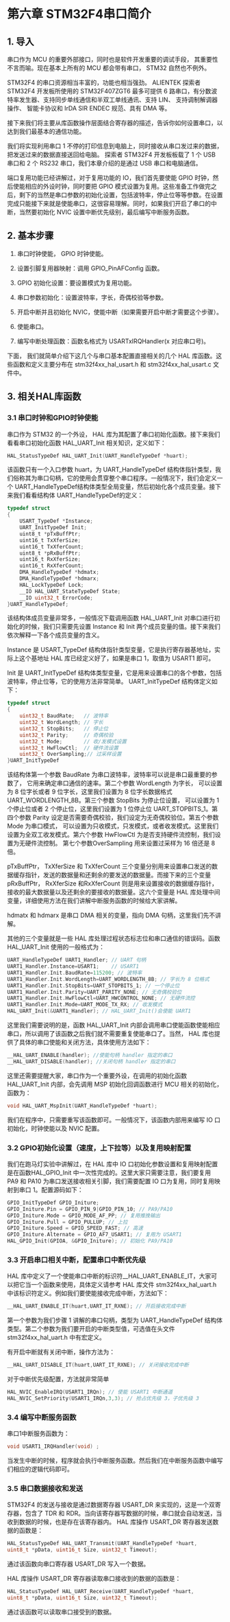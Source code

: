 # 第六章 STM32F4串口简介

## 1. 导入

串口作为 MCU 的重要外部接口，同时也是软件开发重要的调试手段， 其重要性不言而喻。现在基本上所有的 MCU 都会带有串口， STM32 自然也不例外。

STM32F4 的串口资源相当丰富的，功能也相当强劲。 ALIENTEK 探索者 STM32F4 开发板所使用的 STM32F407ZGT6 最多可提供 6 路串口，有分数波特率发生器、支持同步单线通信和半双工单线通讯、支持 LIN、 支持调制解调器操作、 智能卡协议和 IrDA SIR ENDEC 规范、具有 DMA 等。

接下来我们将主要从库函数操作层面结合寄存器的描述，告诉你如何设置串口，以达到我们最基本的通信功能。

我们将实现利用串口 1 不停的打印信息到电脑上，同时接收从串口发过来的数据，把发送过来的数据直接送回给电脑。 探索者 STM32F4 开发板板载了 1 个 USB 串口和 2 个 RS232 串口，我们本章介绍的是通过 USB 串口和电脑通信。

端口复用功能已经讲解过，对于复用功能的 IO，我们首先要使能 GPIO 时钟，然后使能相应的外设时钟，同时要把 GPIO 模式设置为复用。这些准备工作做完之后，剩下的当然是串口参数的初始化设置，包括波特率，停止位等等参数。在设置完成只能接下来就是使能串口，这很容易理解。同时，如果我们开启了串口的中断，当然要初始化 NVIC 设置中断优先级别，最后编写中断服务函数。

## 2. 基本步骤

1) 串口时钟使能， GPIO 时钟使能。

2) 设置引脚复用器映射：调用 GPIO_PinAFConfig 函数。

3) GPIO 初始化设置：要设置模式为复用功能。

4) 串口参数初始化：设置波特率，字长，奇偶校验等参数。

5) 开启中断并且初始化 NVIC，使能中断（如果需要开启中断才需要这个步骤）。

6) 使能串口。

7) 编写中断处理函数：函数名格式为 USARTxIRQHandler(x 对应串口号)。

下面， 我们就简单介绍下这几个与串口基本配置直接相关的几个 HAL 库函数。这些函数和定义主要分布在 stm32f4xx_hal_usart.h 和 stm32f4xx_hal_usart.c 文件中。

## 3. 相关HAL库函数

### 3.1 串口时钟和GPIO时钟使能

串口作为 STM32 的一个外设， HAL 库为其配置了串口初始化函数。接下来我们看看串口初始化函数 HAL_UART_Init 相关知识，定义如下：

```c
HAL_StatusTypeDef HAL_UART_Init(UART_HandleTypeDef *huart);
```

该函数只有一个入口参数 huart，为 UART_HandleTypeDef 结构体指针类型，我们俗称其为串口句柄，它的使用会贯穿整个串口程序。一般情况下，我们会定义一个 UART_HandleTypeDef结构体类型全局变量，然后初始化各个成员变量。接下来我们看看结构体 UART_HandleTypeDef的定义：

```c
typedef struct
{            
    USART_TypeDef *Instance;
    UART_InitTypeDef Init;
    uint8_t *pTxBuffPtr;
    uint16_t TxXferSize;
    uint16_t TxXferCount;
    uint8_t *pRxBuffPtr;
    uint16_t RxXferSize;
    uint16_t RxXferCount;
    DMA_HandleTypeDef *hdmatx;
    DMA_HandleTypeDef *hdmarx;
    HAL_LockTypeDef Lock;
    __IO HAL_UART_StateTypeDef State;
    __IO uint32_t ErrorCode;
}UART_HandleTypeDef;
```

该结构体成员变量非常多，一般情况下载调用函数 HAL_UART_Init 对串口进行初始化的时候，我们只需要先设置 Instance 和 Init 两个成员变量的值。接下来我们依次解释一下各个成员变量的含义。

Instance 是 USART_TypeDef 结构体指针类型变量，它是执行寄存器基地址，实际上这个基地址 HAL 库已经定义好了，如果是串口 1，取值为 USART1 即可。

Init 是 UART_InitTypeDef 结构体类型变量，它是用来设置串口的各个参数，包括波特率，停止位等，它的使用方法非常简单。 UART_InitTypeDef 结构体定义如下：

```c
typedef struct
{    
    uint32_t BaudRate;   // 波特率
    uint32_t WordLength; // 字长
    uint32_t StopBits;   // 停止位
    uint32_t Parity;     // 奇偶校验
    uint32_t Mode;       // 收/发模式设置
    uint32_t HwFlowCtl;  // 硬件流设置
    uint32_t OverSampling;// 过采样设置
}UART_InitTypeDef
```

该结构体第一个参数 BaudRate 为串口波特率，波特率可以说是串口最重要的参数了， 它用来确定串口通信的速率。第二个参数 WordLength 为字长， 可以设置为 8 位字长或者 9 位字长，这里我们设置为 8 位字长数据格式 UART_WORDLENGTH_8B。第三个参数 StopBits 为停止位设置， 可以设置为 1 个停止位或者 2 个停止位，这里我们设置为 1 位停止位 UART_STOPBITS_1。第四个参数 Parity 设定是否需要奇偶校验，我们设定为无奇偶校验位。第五个参数 Mode 为串口模式， 可以设置为只收模式，只发模式，或者收发模式。这里我们设置为全双工收发模式。第六个参数 HwFlowCtl 为是否支持硬件流控制，我们设置为无硬件流控制。 第七个参数OverSampling 用来设置过采样为 16 倍还是 8 倍。

pTxBuffPtr， TxXferSize 和 TxXferCount 三个变量分别用来设置串口发送的数据缓存指针，发送的数据量和还剩余的要发送的数据量。而接下来的三个变量 pRxBuffPtr， RxXferSize 和RxXferCount 则是用来设置接收的数据缓存指针，接收的最大数据量以及还剩余的要接收的数据量。这六个变量是 HAL 库处理中间变量，详细使用方法在我们讲解中断服务函数的时候给大家讲解。

hdmatx 和 hdmarx 是串口 DMA 相关的变量，指向 DMA 句柄，这里我们先不讲解。

其他的三个变量就是一些 HAL 库处理过程状态标志位和串口通信的错误码。函数 HAL_UART_Init 使用的一般格式为：

```c
UART_HandleTypeDef UART1_Handler; // UART 句柄
UART1_Handler.Instance=USART1;    // USART1
UART1_Handler.Init.BaudRate=115200; // 波特率
UART1_Handler.Init.WordLength=UART_WORDLENGTH_8B; // 字长为 8 位格式
UART1_Handler.Init.StopBits=UART_STOPBITS_1; // 一个停止位
UART1_Handler.Init.Parity=UART_PARITY_NONE; // 无奇偶校验位
UART1_Handler.Init.HwFlowCtl=UART_HWCONTROL_NONE; // 无硬件流控
UART1_Handler.Init.Mode=UART_MODE_TX_RX; // 收发模式
HAL_UART_Init(&UART1_Handler); // HAL_UART_Init()会使能 UART1
```

这里我们需要说明的是，函数 HAL_UART_Init 内部会调用串口使能函数使能相应串口，所以调用了该函数之后我们就不需要重复使能串口了。当然， HAL 库也提供了具体的串口使能和关闭方法，具体使用方法如下：

```c
__HAL_UART_ENABLE(handler); //使能句柄 handler 指定的串口
__HAL_UART_DISABLE(handler); //关闭句柄 handler 指定的串口
```

这里还需要提醒大家，串口作为一个重要外设，在调用的初始化函数 HAL_UART_Init 内部，会先调用 MSP 初始化回调函数进行 MCU 相关的初始化，函数为：

```c
void HAL_UART_MspInit(UART_HandleTypeDef *huart);
```

我们在程序中，只需要重写该函数即可。一般情况下，该函数内部用来编写 IO 口初始化，时钟使能以及 NVIC 配置。

### 3.2 GPIO初始化设置（速度，上下拉等）以及复用映射配置

我们在跑马灯实验中讲解过，在 HAL 库中 IO 口初始化参数设置和复用映射配置是在函数HAL_GPIO_Init 中一次性完成的。这里大家只需要注意，我们要复用 PA9 和 PA10 为串口发送接收相关引脚，我们需要配置 IO 口为复用，同时复用映射到串口 1。配置源码如下：

```c
GPIO_InitTypeDef GPIO_Initure;
GPIO_Initure.Pin = GPIO_PIN_9|GPIO_PIN_10; // PA9/PA10
GPIO_Initure.Mode = GPIO_MODE_AF_PP; // 复用推挽输出
GPIO_Initure.Pull = GPIO_PULLUP; // 上拉
GPIO_Initure.Speed = GPIO_SPEED_FAST; // 高速
GPIO_Initure.Alternate = GPIO_AF7_USART1; // 复用为 USART1
HAL_GPIO_Init(GPIOA, &GPIO_Initure); // 初始化 PA9/PA10
```

### 3.3 开启串口相关中断，配置串口中断优先级

HAL 库中定义了一个使能串口中断的标识符__HAL_UART_ENABLE_IT，大家可以把它当一个函数来使用，具体定义请参考 HAL 库文件 stm32f4xx_hal_uart.h 中该标识符定义。例如我们要使能接收完成中断，方法如下：

```c
__HAL_UART_ENABLE_IT(huart,UART_IT_RXNE); // 开启接收完成中断
```

第一个参数为我们步骤 1 讲解的串口句柄，类型为 UART_HandleTypeDef 结构体类型。第二个参数为我们要开启的中断类型值，可选值在头文件 stm32f4xx_hal_uart.h 中有宏定义。

有开启中断就有关闭中断，操作方法为：

```c
__HAL_UART_DISABLE_IT(huart,UART_IT_RXNE); // 关闭接收完成中断
```

对于中断优先级配置，方法就非常简单

```c
HAL_NVIC_EnableIRQ(USART1_IRQn); // 使能 USART1 中断通道
HAL_NVIC_SetPriority(USART1_IRQn,3,3); // 抢占优先级 3，子优先级 3
```

### 3.4 编写中断服务函数

串口1中断服务函数为：

```c
void USART1_IRQHandler(void) ;
```

当发生中断的时候，程序就会执行中断服务函数。然后我们在中断服务函数中编写们相应的逻辑代码即可。

### 3.5 串口数据接收和发送

STM32F4 的发送与接收是通过数据寄存器 USART_DR 来实现的，这是一个双寄存器，包含了 TDR 和 RDR。当向该寄存器写数据的时候，串口就会自动发送，当收到数据的时候，也是存在该寄存器内。 HAL 库操作 USART_DR 寄存器发送数据的函数是：

```c
HAL_StatusTypeDef HAL_UART_Transmit(UART_HandleTypeDef *huart,
uint8_t *pData, uint16_t Size, uint32_t Timeout);
```

通过该函数向串口寄存器 USART_DR 写入一个数据。

HAL 库操作 USART_DR 寄存器读取串口接收到的数据的函数是：

```c
HAL_StatusTypeDef HAL_UART_Receive(UART_HandleTypeDef *huart,
uint8_t *pData, uint16_t Size, uint32_t Timeout);
```

通过该函数可以读取串口接受到的数据。
